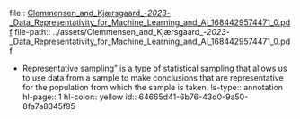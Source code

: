 file:: [Clemmensen_and_Kjærsgaard_-_2023_-_Data_Representativity_for_Machine_Learning_and_AI_1684429574471_0.pdf](../assets/Clemmensen_and_Kjærsgaard_-_2023_-_Data_Representativity_for_Machine_Learning_and_AI_1684429574471_0.pdf)
file-path:: ../assets/Clemmensen_and_Kjærsgaard_-_2023_-_Data_Representativity_for_Machine_Learning_and_AI_1684429574471_0.pdf

- Representative sampling” is a type of statistical sampling that allows us to use data from a sample to make conclusions that are representative for the population from which the sample is taken.
  ls-type:: annotation
  hl-page:: 1
  hl-color:: yellow
  id:: 64665d41-6b76-43d0-9a50-8fa7a8345f95